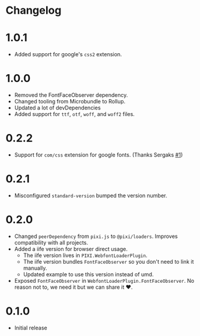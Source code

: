 # Changelog

# 1.0.1
- Added support for google's `css2` extension.

# 1.0.0
- Removed the FontFaceObserver dependency.
- Changed tooling from Microbundle to Rollup.
- Updated a lot of devDependencies
- Added support for `ttf`, `otf`, `woff`, and `woff2` files.

# 0.2.2
- Support for `com/css` extension for google fonts. (Thanks Sergaks [#1](https://github.com/miltoncandelero/pixi-webfont-loader/pull/1))

# 0.2.1
- Misconfigured `standard-version` bumped the version number.

# 0.2.0
- Changed `peerDependency` from `pixi.js` to `@pixi/loaders`. Improves compatibility with all projects.
- Added a iife version for browser direct usage.
    - The iife version lives in `PIXI.WebfontLoaderPlugin`.
    - The iife version bundles `FontFaceObserver` so you don't need to link it manually.
    - Updated example to use this version instead of umd.
- Exposed `FontFaceObserver` in `WebfontLoaderPlugin.FontFaceObserver`. No reason not to, we need it but we can share it ♥.

# 0.1.0
- Initial release